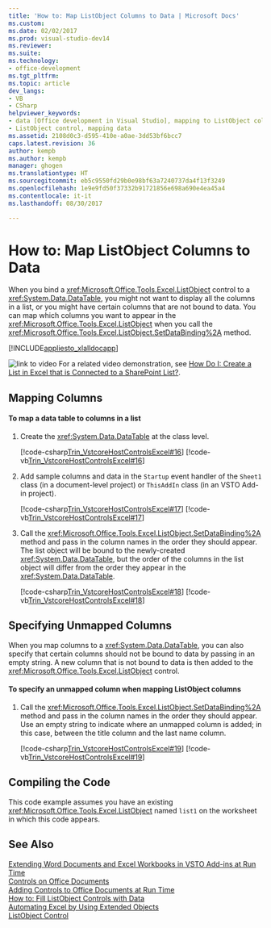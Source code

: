 ```yaml
---
title: 'How to: Map ListObject Columns to Data | Microsoft Docs'
ms.custom: 
ms.date: 02/02/2017
ms.prod: visual-studio-dev14
ms.reviewer: 
ms.suite: 
ms.technology:
- office-development
ms.tgt_pltfrm: 
ms.topic: article
dev_langs:
- VB
- CSharp
helpviewer_keywords:
- data [Office development in Visual Studio], mapping to ListObject column
- ListObject control, mapping data
ms.assetid: 2108d0c3-d595-410e-a0ae-3dd53bf6bcc7
caps.latest.revision: 36
author: kempb
ms.author: kempb
manager: ghogen
ms.translationtype: HT
ms.sourcegitcommit: eb5c9550fd29b0e98bf63a7240737da4f13f3249
ms.openlocfilehash: 1e9e9fd50f37332b91721856e698a690e4ea45a4
ms.contentlocale: it-it
ms.lasthandoff: 08/30/2017

---
```

# <a name="how-to-map-listobject-columns-to-data"></a>How to: Map ListObject Columns to Data
  When you bind a <xref:Microsoft.Office.Tools.Excel.ListObject> control to a <xref:System.Data.DataTable>, you might not want to display all the columns in a list, or you might have certain columns that are not bound to data. You can map which columns you want to appear in the <xref:Microsoft.Office.Tools.Excel.ListObject> when you call the <xref:Microsoft.Office.Tools.Excel.ListObject.SetDataBinding%2A> method.  
  
 [!INCLUDE[appliesto_xlalldocapp](../vsto/includes/appliesto-xlalldocapp-md.md)]  
  
 ![link to video](../vsto/media/playvideo.gif "link to video") For a related video demonstration, see [How Do I: Create a List in Excel that is Connected to a SharePoint List?](http://go.microsoft.com/fwlink/?LinkID=130263).  
  
## <a name="mapping-columns"></a>Mapping Columns  
  
#### <a name="to-map-a-data-table-to-columns-in-a-list"></a>To map a data table to columns in a list  
  
1.  Create the <xref:System.Data.DataTable> at the class level.  
  
     [!code-csharp[Trin_VstcoreHostControlsExcel#16](../vsto/codesnippet/CSharp/Trin_VstcoreHostControlsExcelCS/Sheet3.cs#16)]  [!code-vb[Trin_VstcoreHostControlsExcel#16](../vsto/codesnippet/VisualBasic/Trin_VstcoreHostControlsExcelVB/Sheet3.vb#16)]  
  
2.  Add sample columns and data in the `Startup` event handler of the `Sheet1` class (in a document-level project) or `ThisAddIn` class (in an VSTO Add-in project).  
  
     [!code-csharp[Trin_VstcoreHostControlsExcel#17](../vsto/codesnippet/CSharp/Trin_VstcoreHostControlsExcelCS/Sheet3.cs#17)]  [!code-vb[Trin_VstcoreHostControlsExcel#17](../vsto/codesnippet/VisualBasic/Trin_VstcoreHostControlsExcelVB/Sheet3.vb#17)]  
  
3.  Call the <xref:Microsoft.Office.Tools.Excel.ListObject.SetDataBinding%2A> method and pass in the column names in the order they should appear. The list object will be bound to the newly-created <xref:System.Data.DataTable>, but the order of the columns in the list object will differ from the order they appear in the <xref:System.Data.DataTable>.  
  
     [!code-csharp[Trin_VstcoreHostControlsExcel#18](../vsto/codesnippet/CSharp/Trin_VstcoreHostControlsExcelCS/Sheet3.cs#18)]  [!code-vb[Trin_VstcoreHostControlsExcel#18](../vsto/codesnippet/VisualBasic/Trin_VstcoreHostControlsExcelVB/Sheet3.vb#18)]  
  
## <a name="specifying-unmapped-columns"></a>Specifying Unmapped Columns  
 When you map columns to a <xref:System.Data.DataTable>, you can also specify that certain columns should not be bound to data by passing in an empty string. A new column that is not bound to data is then added to the <xref:Microsoft.Office.Tools.Excel.ListObject> control.  
  
#### <a name="to-specify-an-unmapped-column-when-mapping-listobject-columns"></a>To specify an unmapped column when mapping ListObject columns  
  
1.  Call the <xref:Microsoft.Office.Tools.Excel.ListObject.SetDataBinding%2A> method and pass in the column names in the order they should appear. Use an empty string to indicate where an unmapped column is added; in this case, between the title column and the last name column.  
  
     [!code-csharp[Trin_VstcoreHostControlsExcel#19](../vsto/codesnippet/CSharp/Trin_VstcoreHostControlsExcelCS/Sheet3.cs#19)]  [!code-vb[Trin_VstcoreHostControlsExcel#19](../vsto/codesnippet/VisualBasic/Trin_VstcoreHostControlsExcelVB/Sheet3.vb#19)]  
  
## <a name="compiling-the-code"></a>Compiling the Code  
 This code example assumes you have an existing <xref:Microsoft.Office.Tools.Excel.ListObject> named `list1` on the worksheet in which this code appears.  
  
## <a name="see-also"></a>See Also  
 [Extending Word Documents and Excel Workbooks in VSTO Add-ins at Run Time](../vsto/extending-word-documents-and-excel-workbooks-in-vsto-add-ins-at-run-time.md)   
 [Controls on Office Documents](../vsto/controls-on-office-documents.md)   
 [Adding Controls to Office Documents at Run Time](../vsto/adding-controls-to-office-documents-at-run-time.md)   
 [How to: Fill ListObject Controls with Data](../vsto/how-to-fill-listobject-controls-with-data.md)   
 [Automating Excel by Using Extended Objects](../vsto/automating-excel-by-using-extended-objects.md)   
 [ListObject Control](../vsto/listobject-control.md)  
  
  
